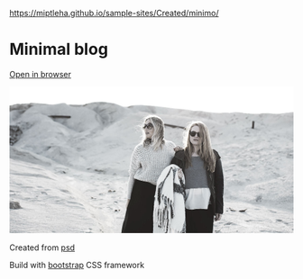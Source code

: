 https://miptleha.github.io/sample-sites/Created/minimo/

# Minimal blog

[Open in browser](https://miptleha.github.io/sample-sites/Created/minimo/)

![Minimo](img/minimo.jpg)

Created from [psd](https://freebiesbug.com/psd-freebies/minimo-minimal-blog-template/)

Build with [bootstrap](https://getbootstrap.com/) CSS framework
